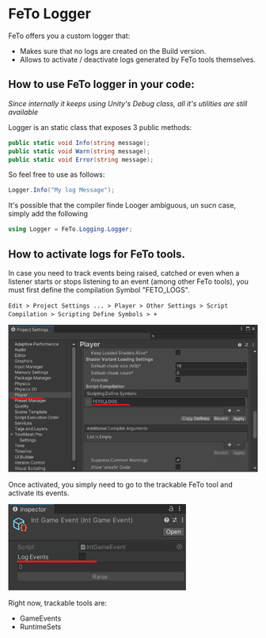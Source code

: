 # FeTo Logger

FeTo offers you a custom logger that:

* Makes sure that no logs are created on the Build version.
* Allows to activate / deactivate logs generated by FeTo tools themselves.

## How to use FeTo logger in your code:
_Since internally it keeps using Unity's Debug class, all it's utilities are still available_

Logger is an static class that exposes 3 public methods:
```c#
public static void Info(string message);
public static void Warn(string message);
public static void Error(string message);
```

So feel free to use as follows:
```c#
Logger.Info("My log Message");
```

It's possible that the compiler finde Looger ambiguous, un sucn case, simply add the following
```c#
using Logger = FeTo.Logging.Logger;
```

## How to activate logs for FeTo tools.

In case you need to track events being raised, catched or even when a listener starts or stops listening to an event (among other FeTo tools), you must first define the compilation Symbol "FETO_LOGS".

`Edit > Project Settings ... > Player > Other Settings > Script Compilation > Scripting Define Symbols > +`  

![Define Symbol Image](/Assets/FeTo/Logging/Media/DefineSymbols.png)

Once activated, you simply need to go to the trackable FeTo tool and activate its events.

![Activate Logs Image](/Assets/FeTo/Logging/Media/LogEvents.png)

Right now, trackable tools are:
* GameEvents
* RuntimeSets